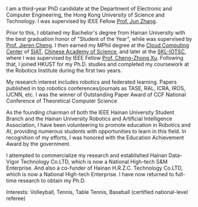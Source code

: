 I am a third-year PhD candidate at the Department of Electronic and Computer Engineering, the Hong Kong University of Science and Technology. I was supervised by IEEE Fellow [Prof. Jun Zhang](https://eejzhang.people.ust.hk/).

Prior to this, I obtained my Bachelor's degree from Hainan University with the best graduation honor of "Student of the Year", while was supervised by [Prof. Jieren Cheng](https://hd.hainanu.edu.cn/cs/info/1104/1857.htm). I then earned my MPhil degree at the [Cloud Computing Center](http://cloud.siat.ac.cn/cloud/) of [SIAT](https://www.siat.ac.cn/), [Chinese Academy of Science](https://www.cas.cn/), and later at the [SKL-IOTSC](https://skliotsc.um.edu.mo/), where I was supervised by IEEE Fellow [Prof. Cheng-Zhong Xu](https://www.fst.um.edu.mo/personal/czxu/). Following that, I joined HKUST for my Ph.D. studies and completed my coursework at the Robotics Institute during the first two years.

My research interest includes robotics and federated learning. Papers published in top robotics conferences/journals as TASE, RAL, ICRA, IROS, IJCNN, etc. I was the winner of Outstanding Paper Award of CCF National Conference of Theoretical Computer Science

As the founding chairman of both the IEEE Hainan University Student Branch and the Hainan University Robotics and Artificial Intelligence Association, I have been volunteering to promote education in Robotics and AI, providing numerous students with opportunities to learn in this field. In recognition of my efforts, I was honored with the Education Achievement Award by the government.

I attempted to commercialize my research and established Hainan Data-Vigor Technology Co.LTD, which is now a National High-tech S&M Enterprise. And also a co-funder of Hainan H.R.Z.C. Technology Co.LTD, which is now a National High-tech Enterprise. I have now returned to full-time research to obtain my Ph.D.

Interests: Volleyball, Tennis, Table Tennis, Baseball (certified national-level referee)
